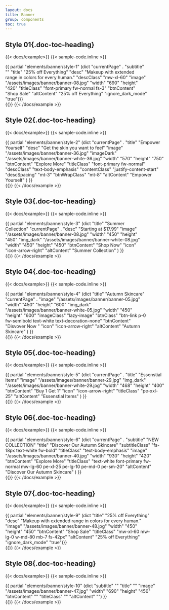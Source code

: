 ```yaml
---
layout: docs
title: Banner
group: components
toc: true
---
```

## Style 01{.doc-toc-heading}
{{< docs/example>}}
{{< sample-code.inline >}}
<div style="max-width: 450px">
	{{ partial  "elements/banner/style-1" (dict
	"currentPage" .
	"subtitle" ""
	"title" "25% off Everything"
	"desc" "Makeup with extended range in colors for every human."
	"descClass"	"mw-xl-60"
	"image" "/assets/images/banner/banner-08.jpg" "width" "690" "height" "420"
	"titleClass" "font-primary fw-normal fs-3" "btnContent" "Shop Sale"
	"altContent" "25% off Everything"
	"ignore_dark_mode" "true")}}
</div>
{{</ sample-code.inline >}}
{{< /docs/example >}}

## Style 02{.doc-toc-heading}
{{< docs/example>}}
{{< sample-code.inline >}}
<div style="max-width: 570px">
	{{ partial  "elements/banner/style-2" (dict
	"currentPage" .
    "title" "Empower Yourself"
    "desc" "Get the skin you want to feel"
    "image" "/assets/images/banner/banner-36.jpg"
    "imageDark" "/assets/images/banner/banner-white-36.jpg"
    "width" "570"
    "height" "750"
    "btnContent" "Explore More"
    "titleClass" "font-primary fw-normal"
    "descClass" "text-body-emphasis"
    "contentClass" "justify-content-start"
    "descSpacing" "mt-3"
    "btnWrapClass" "mt-8"
    "altContent" "Empower Yourself"
	) }}
</div>
{{</ sample-code.inline >}}
{{< /docs/example >}}

## Style 03{.doc-toc-heading}
{{< docs/example>}}
{{< sample-code.inline >}}
<div style="max-width: 450px">
	{{ partial  "elements/banner/style-3" (dict
	"title" "Summer Collection"
	"currentPage" .
	"desc" "Starting at $17.99"
	"image" "/assets/images/banner/banner-08.jpg" "width" "450" "height" "450"
	"img_dark" "/assets/images/banner/banner-white-08.jpg" "width" "450" "height" "450"
	"btnContent" "Shop Now"
	"icon" "icon-arrow-right"
	"altContent" "Summer Collection"
	) }}
</div>
{{</ sample-code.inline >}}
{{< /docs/example >}}

## Style 04{.doc-toc-heading}
{{< docs/example>}}
{{< sample-code.inline >}}
<div style="max-width: 450px">
	{{ partial  "elements/banner/style-4" (dict
		"title" "Autumn Skincare"
		"currentPage" .
		"image" "/assets/images/banner/banner-05.jpg" "width" "450" "height" "600"
		"img_dark" "/assets/images/banner/banner-white-05.jpg" "width" "450" "height" "600"
		"imageClass" "lazy-image"
		"btnClass" "btn-link p-0 fw-semibold text-white text-decoration-none"
		"btnContent" "Disvover Now "
		"icon" "icon-arrow-right"
		"altContent" "Autumn Skincare"
	) }}
</div>
{{</ sample-code.inline >}}
{{< /docs/example >}}

## Style 05{.doc-toc-heading}
{{< docs/example>}}
{{< sample-code.inline >}}
<div style="max-width: 594px">
	{{ partial  "elements/banner/style-5" (dict
		"currentPage" .
		"title" "Essenstial<br/> Items"
		"image" "/assets/images/banner/banner-29.jpg"
		"img_dark" "/assets/images/banner/banner-white-29.jpg"
		"width" "468" "height" "400"
		"btnContent" "Buy 1 Get 1" "icon" "icon-arrow-right"
		"titleClass" "pe-xxl-25"
		"altContent" "Essenstial Items"
	) }}
</div>
{{</ sample-code.inline >}}
{{< /docs/example >}}

## Style 06{.doc-toc-heading}
{{< docs/example>}}
{{< sample-code.inline >}}
<div style="max-width: 962px">
	{{ partial  "elements/banner/style-6" (dict
		"currentPage" .
		"subtitle" "NEW COLLECTION"
		"title" "Discover Our Autumn Skincare"
		"subtitleClass" "fs-18px text-white fw-bold" "titleClass" "text-body-emphasis"
		"image" "/assets/images/banner/banner-40.jpg" "width" "930" "height" "420"
		"btnContent" "Explore More"
		"titleClass" "text-white font-primary fw-normal mw-lg-60 pe-xl-25 pe-lg-10 pe-md-0 pe-sm-20"
		"altContent" "Discover Our Autumn Skincare"
	) }}
</div>
{{</ sample-code.inline >}}
{{< /docs/example >}}

## Style 07{.doc-toc-heading}
{{< docs/example>}}
{{< sample-code.inline >}}
<div style="max-width: 470px">
	{{ partial  "elements/banner/style-9" (dict "title" "25% off Everything"
	"desc" "Makeup with extended range in colors for every human."
	"image" "/assets/images/banner/banner-48.jpg" "width" "450" "height" "450"
	"btnContent" "Shop Sale"
	"titleClass" "mw-xl-60 mw-lg-0 w-md-80 mb-7 fs-42px"
	"altContent" "25% off Everything"
	"ignore_dark_mode" "true")}}
</div>
{{</ sample-code.inline >}}
{{< /docs/example >}}

## Style 08{.doc-toc-heading}
{{< docs/example>}}
{{< sample-code.inline >}}
<div style="max-width: 670px">
	{{ partial  "elements/banner/style-10" (dict "subtitle" ""
	"title" ""
	"image" "/assets/images/banner/banner-47.jpg" "width" "690" "height" "450"
	"btnContent" ""
	"titleClass" ""
	"altContent" "") }}
</div>
{{</ sample-code.inline >}}
{{< /docs/example >}}